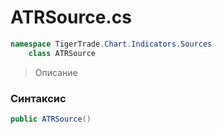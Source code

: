 
# ATRSource.cs
```csharp
namespace TigerTrade.Chart.Indicators.Sources  
    class ATRSource
```

> Описание

### Синтаксис
```csharp
public ATRSource()
```
